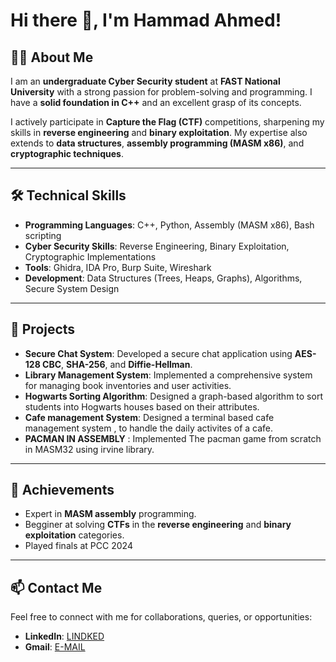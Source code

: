 # Hi there 👋, I'm Hammad Ahmed!

## 👨‍💻 About Me
I am an **undergraduate Cyber Security student** at **FAST National University** with a strong passion for problem-solving and programming. I have a **solid foundation in C++** and an excellent grasp of its concepts.  

I actively participate in **Capture the Flag (CTF)** competitions, sharpening my skills in **reverse engineering** and **binary exploitation**. My expertise also extends to **data structures**, **assembly programming (MASM x86)**, and **cryptographic techniques**.  

---

## 🛠️ Technical Skills
- **Programming Languages**: C++, Python, Assembly (MASM x86), Bash scripting
- **Cyber Security Skills**: Reverse Engineering, Binary Exploitation, Cryptographic Implementations
- **Tools**: Ghidra, IDA Pro, Burp Suite, Wireshark
- **Development**: Data Structures (Trees, Heaps, Graphs), Algorithms, Secure System Design

---

## 🚀 Projects
- **Secure Chat System**: Developed a secure chat application using **AES-128 CBC**, **SHA-256**, and **Diffie-Hellman**.
- **Library Management System**: Implemented a comprehensive system for managing book inventories and user activities.
- **Hogwarts Sorting Algorithm**: Designed a graph-based algorithm to sort students into Hogwarts houses based on their attributes.
- **Cafe management System**: Designed a terminal based cafe management system , to handle the daily activites of a cafe.
- **PACMAN IN ASSEMBLY** : Implemented The pacman game from scratch in MASM32 using irvine library.
---

## 🌟 Achievements
- Expert in **MASM assembly** programming.
- Begginer at solving **CTFs** in the **reverse engineering** and **binary exploitation** categories.
- Played finals at PCC 2024
---

## 📫 Contact Me
Feel free to connect with me for collaborations, queries, or opportunities:
- **LinkedIn**: [LINDKED](https://www.linkedin.com/in/hammad-ahmed-cheema-01483228a)
- **Gmail**: [E-MAIL](hammadnasirjutt95@gmail.com)

<!---
Geek955/Geek955 is a ✨ special ✨ repository because its `README.md` (this file) appears on your GitHub profile.
You can click the Preview link to take a look at your changes.
--->
